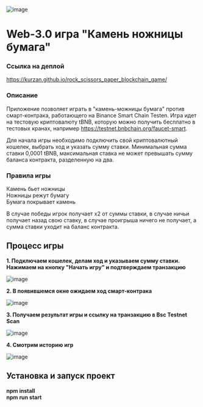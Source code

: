 ![image](https://user-images.githubusercontent.com/112556583/227868344-428ee955-f7ad-4b84-897d-c21b40d162d4.png)

# Web-3.0 игра "Камень ножницы бумага"

### Ссылка на деплой 

https://kurzan.github.io/rock_scissors_paper_blockchain_game/

### Описание

Приложение позволяет играть в "камень-можницы бумага" против смарт-контрака, работающего на Binance Smart Chain Testen. Игра идет на тестовую криптовалюту tBNB, которую можно получить бесплатно в тестовых кранах, например https://testnet.bnbchain.org/faucet-smart. 

Для начала игры необходимо подключить свой криптовалютный кошелек, выбрать ход и указать сумму ставки. Минимальная сумма ставки 0,0001 tBNB, максимальная ставка не может превышать сумму баланса контракта, разделенную на два. 

### Правила игры

Камень бьет ножницы</br>
Ножницы режут бумагу</br>
Бумага покрывает камень</br>

В случае победы игрок получает х2 от суммы ставки, в случае ничьи получает назад свою ставку, в случае проигрыша ничего не получает, а сумма ставки уходит на баланс контракта.

## Процесс игры

<b>1. Подключаем кошелек, делам ход и указываем сумму ставки. Нажимаем на кнопку "Начать игру" и подтверждаем транзакцию </b>

![image](https://user-images.githubusercontent.com/112556583/227874054-f9c729f0-f98c-435b-a74b-e3b8cabd282f.png)

<b>2. В появившемся окне ожидаем ход смарт-контрака </b>

![image](https://user-images.githubusercontent.com/112556583/227874314-74f9d80b-579f-4fa0-a3f6-457914d5435f.png)

<b>3. Получаем результат игры и ссылку на транзакцию в Bsc Testnet Scan </b>

![image](https://user-images.githubusercontent.com/112556583/227874521-fb920520-bfbe-4509-9219-09d82ba60c1f.png)

<b> 4. Смотрим историю игр </b>

![image](https://user-images.githubusercontent.com/112556583/227873236-0eafb276-994a-44cb-9ace-a7bcc46faf38.png)


## Установка и запуск проект

<b>npm install</br>
<b>npm run start</br>


